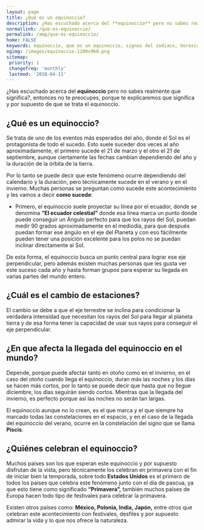 ```yaml
---
layout: page
title: ¿Qué es un equinoccio?
description: ¿Has escuchado acerca del **equinoccio** pero no sabes realmente que significa?, entonces no te preocupes, porque te explicaremos que significa y por supuesto de que se trata el equinoccio.
normallink: /que-es-equinoccio/
permalink: /amp/que-es-equinoccio/
home: FALSE
keywords: equinoccio, que es un equinoccio, signos del zodiaco, horoscopos, astros, cambio de estaciones
ogimg: /images/equinoccio-1200x960.png
sitemap:
 priority: 1
 changefreq: 'monthly'
 lastmod: '2018-04-11'
---
```


¿Has escuchado acerca del **equinoccio** pero no sabes realmente que
significa?, entonces no te preocupes, porque te explicaremos que
significa y por supuesto de que se trata el equinoccio.

<amp-img src="http://horoscopo-del-dia.com/images/equinoccio-1200x960.png" width=1200 height=960 layout="responsive"></amp-img>

## ¿Qué es un equinoccio?

Se trata de uno de los eventos más esperados del año, donde el Sol es el
protagonista de todo el sucedo. Esto suele suceder dos veces al año
aproximadamente, el primero sucede el 21 de marzo y el otro el 21 de
septiembre, aunque ciertamente las fechas cambian dependiendo del año y
la duración de la órbita de la tierra.

Por lo tanto se puede decir que este fenómeno ocurre dependiendo del
calendario y la duración, pero técnicamente sucede en el verano y en el
invierno. Muchas personas se preguntan como sucede este acontecimiento y
les vamos a decir **como sucede**:

-   Primero, el equinoccio suele proyectar su línea por el ecuador,
    donde se denomina **“El ecuador celestial”** donde esa línea marca
    un punto donde puede conseguir un Ángulo perfecto para que los rayos
    del Sol, puedan medir 90 grados aproximadamente en el mediodía, para
    que después puedan formar ese ángulo en el eje del Planeta y con eso
    fácilmente pueden tener una posición excelente para los polos no se
    puedan inclinar directamente al Sol.

De esta forma, el equinoccio busca un punto central para lograr ese eje
perpendicular, pero además existen muchas personas que les gusta ver
este suceso cada año y hasta forman grupos para esperar su llegada en
varias partes del mundo entero.

## ¿Cuál es el cambio de estaciones?

El cambio se debe a que el eje terrestre se inclina para condicionar la
verdadera intensidad que necesitan los rayos del Sol para llegar al
planeta tierra y de esa forma tener la capacidad de usar sus rayos para
conseguir el eje perpendicular.

<amp-img src="http://horoscopo-del-dia.com/images/equinoccio2.jpg" width=1024 height=768 layout="responsive"></amp-img>

## ¿En que afecta la llegada del equinoccio en el mundo?

Depende, porque puede afectar tanto en otoño como en el invierno, en el
caso del otoño cuando llega el equinoccio, duran más las noches y los
días se hacen más cortos, por lo tanto se puede decir que hasta que no
llegue diciembre, los días seguirán siendo cortos. Mientras que la
llegada del invierno, es perfecto porque así las noches no serán tan
largas.

El equinoccio aunque no lo crean, es el que marca y el que siempre ha
marcado todas las constelaciones en el espacio, y en el caso de la
llegada del equinoccio del verano, ocurre en la constelación del signo
que se llama **Piscis**.

## ¿Quiénes celebran el equinoccio?

Muchos países son los que esperan este equinoccio y por supuesto
disfrutan de la vista, pero técnicamente los celebran en primavera con
el fin de iniciar bien la temporada, sobre todo **Estados Unidos** es el
primero de todos los países que celebra este fenómeno junto con el día
de pascua, ya que esto tiene como significado **“Primavera”,** también
muchos países de Europa hacen todo tipo de festivales para celebrar la
primavera.

<amp-img src="http://horoscopo-del-dia.com/images/equinoccio3.jpg" width=800 height=600 layout="responsive"></amp-img>

Existen otros países como: **México, Polonia, India, Japón,** entre
otros que celebran este acontecimiento con festivales, desfiles y por
supuesto admirar la vida y lo que nos ofrece la naturaleza.
